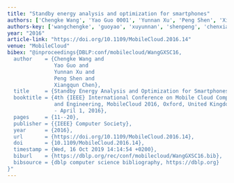 ```yaml
---
title: "Standby energy analysis and optimization for smartphones"
authors: ['Chengke Wang', 'Yao Guo 0001', 'Yunnan Xu', 'Peng Shen', 'Xiangqun Chen']
authors-key: ['wangchengke', 'guoyao', 'xuyunnan', 'shenpeng', 'chenxiangqun']
year: "2016"
article-link: "https://doi.org/10.1109/MobileCloud.2016.14"
venue: "MobileCloud"
bibex: "@inproceedings{DBLP:conf/mobilecloud/WangGXSC16,
  author    = {Chengke Wang and
               Yao Guo and
               Yunnan Xu and
               Peng Shen and
               Xiangqun Chen},
  title     = {Standby Energy Analysis and Optimization for Smartphones},
  booktitle = {4th {IEEE} International Conference on Mobile Cloud Computing, Services,
               and Engineering, MobileCloud 2016, Oxford, United Kingdom, March 29
               - April 1, 2016},
  pages     = {11--20},
  publisher = {{IEEE} Computer Society},
  year      = {2016},
  url       = {https://doi.org/10.1109/MobileCloud.2016.14},
  doi       = {10.1109/MobileCloud.2016.14},
  timestamp = {Wed, 16 Oct 2019 14:14:54 +0200},
  biburl    = {https://dblp.org/rec/conf/mobilecloud/WangGXSC16.bib},
  bibsource = {dblp computer science bibliography, https://dblp.org}
}"
---
```

